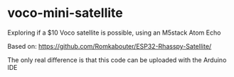 # voco-mini-satellite
Exploring if a $10 Voco satellite is possible, using an M5stack Atom Echo

Based on: https://github.com/Romkabouter/ESP32-Rhasspy-Satellite/

The only real difference is that this code can be uploaded with the Arduino IDE
